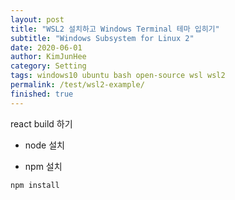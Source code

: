 ```yaml
---
layout: post
title: "WSL2 설치하고 Windows Terminal 테마 입히기"
subtitle: "Windows Subsystem for Linux 2"
date: 2020-06-01
author: KimJunHee
category: Setting
tags: windows10 ubuntu bash open-source wsl wsl2
permalink: /test/wsl2-example/
finished: true
---
```


react  build 하기

* node 설치


* npm 설치

~~~shell
npm install
~~~